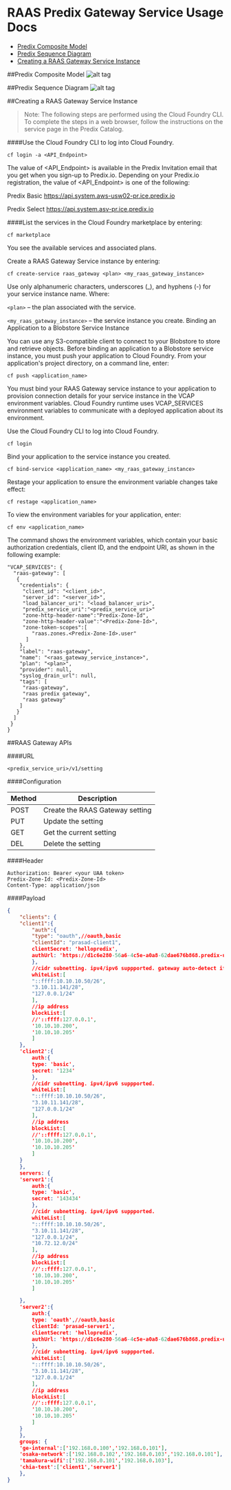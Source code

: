 # RAAS Predix Gateway Service Usage Docs

* [Predix Composite Model](#predix-composite-model) 
* [Predix Sequence Diagram](#predix-sequence-diagram) 
* [Creating a RAAS Gateway Service Instance](#creating-a-raas-gateway-service-instance) 
 
##Predix Composite Model
![alt tag](docs/RAAS-Predix-Comp-Model.png)

##Predix Sequence Diagram
![alt tag](docs/RAAS-Predix-Seq-Diagram.png)

##Creating a RAAS Gateway Service Instance
> Note: The following steps are performed using the Cloud Foundry CLI. To complete the steps in a web browser, follow the instructions on the service page in the Predix Catalog.

####Use the Cloud Foundry CLI to log into Cloud Foundry.
```
cf login -a <API_Endpoint>
```

The value of <API_Endpoint> is available in the Predix Invitation email that you get when you sign-up to Predix.io. Depending on your Predix.io registration, the value of <API_Endpoint> is one of the following:

Predix Basic
https://api.system.aws-usw02-pr.ice.predix.io

Predix Select
https://api.system.asv-pr.ice.predix.io

####List the services in the Cloud Foundry marketplace by entering:
```
cf marketplace
```
You see the available services and associated plans.

Create a RAAS Gateway Service instance by entering:
```
cf create-service raas_gateway <plan> <my_raas_gateway_instance> 
```

Use only alphanumeric characters, underscores (_), and hyphens (-) for your service instance name.
Where:

`<plan>` – the plan associated with the service.

`<my_raas_gateway_instance>` – the service instance you create.
Binding an Application to a Blobstore Service Instance

You can use any S3-compatible client to connect to your Blobstore to store and retrieve objects. Before binding an application to a Blobstore service instance, you must push your application to Cloud Foundry. From your application's project directory, on a command line, enter:
```
cf push <application_name>
```
You must bind your RAAS Gateway service instance to your application to provision connection details for your service instance in the VCAP environment variables. Cloud Foundry runtime uses VCAP_SERVICES environment variables to communicate with a deployed application about its environment.

Use the Cloud Foundry CLI to log into Cloud Foundry.
```
cf login
```

Bind your application to the service instance you created.
```
cf bind-service <application_name> <my_raas_gateway_instance>
```

Restage your application to ensure the environment variable changes take effect:
```
cf restage <application_name>
```

To view the environment variables for your application, enter:
```
cf env <application_name>
```

The command shows the environment variables, which contain your basic authorization credentials, client ID, and the endpoint URI, as shown in the following example:
```
"VCAP_SERVICES": {
  "raas-gateway": [
   {
    "credentials": {
     "client_id": "<client_id>",
     "server_id": "<server_id>",
     "load_balancer_uri": "<load_balancer_uri>",
     "predix_service_uri":"<predix_service_uri>"
     "zone-http-header-name":"Predix-Zone-Id",
     "zone-http-header-value":"<Predix-Zone-Id>",
     "zone-token-scopes":[
        "raas.zones.<Predix-Zone-Id>.user"
      ]
    },
    "label": "raas-gateway",
    "name": "<raas_gateway_service_instance>",
    "plan": "<plan>",
    "provider": null,
    "syslog_drain_url": null,
    "tags": [
     "raas-gateway",
     "raas predix gateway",
     "raas gateway"
    ]
   }
  ]
 }
}
```

##RAAS Gateway APIs

####URL
```
<predix_service_uri>/v1/setting
```

####Configuration

Method | Description
--- | ---
POST | Create the RAAS Gateway setting
PUT | Update the setting
GET | Get the current setting
DEL | Delete the setting

####Header
```
Authorization: Bearer <your UAA token>
Predix-Zone-Id: <Predix-Zone-Id>
Content-Type: application/json
```

####Payload
```json
{
    "clients": {
    "client1":{
        "auth":{  
        "type": "oauth",//oauth,basic 
        "clientId": "prasad-client1",
        clientSecret: 'hellopredix',
        authUrl: 'https://d1c6e280-56a6-4c5e-a0a8-62dae676b868.predix-uaa.run.aws-usw02-pr.ice.predix.io'
        },
        //cidr subnetting. ipv4/ipv6 suppported. gateway auto-detect if its a private ip
        whiteList:[
        "::ffff:10.10.10.50/26",
        "3.10.11.141/28",
        "127.0.0.1/24"
        ],
        //ip address
        blockList:[
        //'::ffff:127.0.0.1',
        '10.10.10.200',
        '10.10.10.205'
        ]
    },
    'client2':{
        auth:{
        type: 'basic',
        secret: '1234'
        },
        //cidr subnetting. ipv4/ipv6 suppported.
        whiteList:[
        "::ffff:10.10.10.50/26",
        "3.10.11.141/28",
        "127.0.0.1/24"
        ],
        //ip address
        blockList:[
        //'::ffff:127.0.0.1',
        '10.10.10.200',
        '10.10.10.205'
        ]
    }
    },
    servers: {
    'server1':{
        auth:{  
        type: 'basic',
        secret: '143434'
        },
        //cidr subnetting. ipv4/ipv6 suppported.
        whiteList:[
        "::ffff:10.10.10.50/26",
        "3.10.11.141/28",
        "127.0.0.1/24",
        "10.72.12.0/24"
        ],
        //ip address
        blockList:[
        //'::ffff:127.0.0.1',
        '10.10.10.200',
        '10.10.10.205'
        ]

    },
    'server2':{
        auth:{
        type: 'oauth',//oauth,basic 
        clientId: 'prasad-server1',
        clientSecret: 'hellopredix',
        authUrl: 'https://d1c6e280-56a6-4c5e-a0a8-62dae676b868.predix-uaa.run.aws-usw02-pr.ice.predix.io'
        },
        //cidr subnetting. ipv4/ipv6 suppported.
        whiteList:[
        "::ffff:10.10.10.50/26",
        "3.10.11.141/28",
        "127.0.0.1/24"
        ],
        //ip address
        blockList:[
        //'::ffff:127.0.0.1',
        '10.10.10.200',
        '10.10.10.205'
        ]
    }
    },
    groups: {
    'ge-internal':['192.168.0.100','192.168.0.101'],
    'osaka-network':['192.168.0.102','192.168.0.103','192.168.0.101'],
    'tamakura-wifi':['192.168.0.101','192.168.0.103'],
    'chia-test':['client1','server1']
    },
}
```
